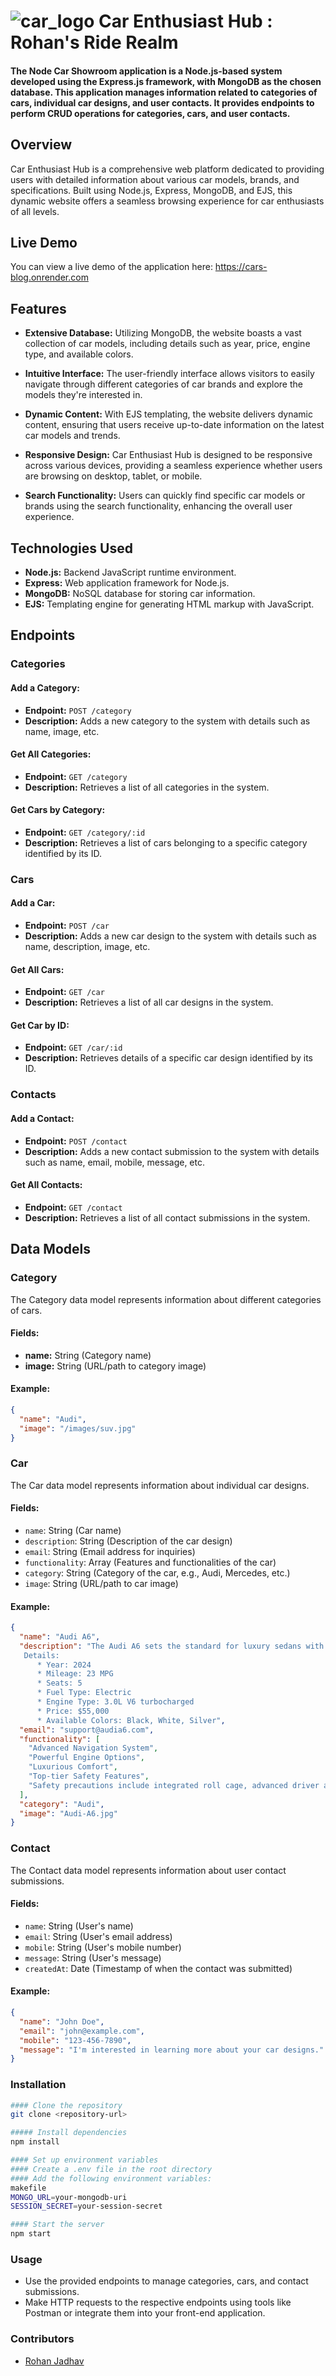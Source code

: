 


# ![car_logo](https://github.com/roh-ann23/Cars_Blog/assets/158121284/03d19041-7792-495e-aa42-75b15b641a1b) Car Enthusiast Hub : Rohan's Ride Realm

#### The Node Car Showroom application is a Node.js-based system developed using the Express.js framework, with MongoDB as the chosen database. This application manages information related to categories of cars, individual car designs, and user contacts. It provides endpoints to perform CRUD operations for categories, cars, and user contacts.

## Overview

Car Enthusiast Hub is a comprehensive web platform dedicated to providing users with detailed information about various car models, brands, and specifications. Built using Node.js, Express, MongoDB, and EJS, this dynamic website offers a seamless browsing experience for car enthusiasts of all levels.

## Live Demo

You can view a live demo of the application here: https://cars-blog.onrender.com


## Features

- **Extensive Database:** Utilizing MongoDB, the website boasts a vast collection of car models, including details such as year, price, engine type, and available colors.

- **Intuitive Interface:** The user-friendly interface allows visitors to easily navigate through different categories of car brands and explore the models they're interested in.

- **Dynamic Content:** With EJS templating, the website delivers dynamic content, ensuring that users receive up-to-date information on the latest car models and trends.

- **Responsive Design:** Car Enthusiast Hub is designed to be responsive across various devices, providing a seamless experience whether users are browsing on desktop, tablet, or mobile.

- **Search Functionality:** Users can quickly find specific car models or brands using the search functionality, enhancing the overall user experience.

## Technologies Used

- **Node.js:** Backend JavaScript runtime environment.
- **Express:** Web application framework for Node.js.
- **MongoDB:** NoSQL database for storing car information.
- **EJS:** Templating engine for generating HTML markup with JavaScript.


## Endpoints

### Categories

#### Add a Category:

- **Endpoint:** `POST /category`
- **Description:** Adds a new category to the system with details such as name, image, etc.

#### Get All Categories:

- **Endpoint:** `GET /category`
- **Description:** Retrieves a list of all categories in the system.

#### Get Cars by Category:

- **Endpoint:** `GET /category/:id`
- **Description:** Retrieves a list of cars belonging to a specific category identified by its ID.



### Cars

#### Add a Car:

- **Endpoint:** `POST /car`
- **Description:** Adds a new car design to the system with details such as name, description, image, etc.

#### Get All Cars:

- **Endpoint:** `GET /car`
- **Description:** Retrieves a list of all car designs in the system.

#### Get Car by ID:

- **Endpoint:** `GET /car/:id`
- **Description:** Retrieves details of a specific car design identified by its ID.


### Contacts

#### Add a Contact:

- **Endpoint:** `POST /contact`
- **Description:** Adds a new contact submission to the system with details such as name, email, mobile, message, etc.

#### Get All Contacts:

- **Endpoint:** `GET /contact`
- **Description:** Retrieves a list of all contact submissions in the system.


## Data Models

### Category

The Category data model represents information about different categories of cars.

#### Fields:

- **name:** String (Category name)
- **image:** String (URL/path to category image)

#### Example:

```json
{
  "name": "Audi",
  "image": "/images/suv.jpg"
}
```


### Car

The Car data model represents information about individual car designs.

#### Fields:

- `name`: String (Car name)
- `description`: String (Description of the car design)
- `email`: String (Email address for inquiries)
- `functionality`: Array (Features and functionalities of the car)
- `category`: String (Category of the car, e.g., Audi, Mercedes, etc.)
- `image`: String (URL/path to car image)

#### Example:

```json
{
  "name": "Audi A6",
  "description": "The Audi A6 sets the standard for luxury sedans with its advanced technology, dynamic performance, and sophisticated design,
   Details:
      * Year: 2024
      * Mileage: 23 MPG 
      * Seats: 5 
      * Fuel Type: Electric 
      * Engine Type: 3.0L V6 turbocharged  
      * Price: $55,000  
      * Available Colors: Black, White, Silver",
  "email": "support@audia6.com",
  "functionality": [
    "Advanced Navigation System",
    "Powerful Engine Options",
    "Luxurious Comfort",
    "Top-tier Safety Features",
    "Safety precautions include integrated roll cage, advanced driver assistance systems (ADAS), and adaptive suspension.\n"
  ],
  "category": "Audi",
  "image": "Audi-A6.jpg"
}
```

### Contact

The Contact data model represents information about user contact submissions.

#### Fields:

- `name`: String (User's name)
- `email`: String (User's email address)
- `mobile`: String (User's mobile number)
- `message`: String (User's message)
- `createdAt`: Date (Timestamp of when the contact was submitted)

#### Example:

```json
{
  "name": "John Doe",
  "email": "john@example.com",
  "mobile": "123-456-7890",
  "message": "I'm interested in learning more about your car designs."
}
```

### Installation

```bash
#### Clone the repository
git clone <repository-url>

##### Install dependencies
npm install

#### Set up environment variables
#### Create a .env file in the root directory
#### Add the following environment variables:
makefile
MONGO_URL=your-mongodb-uri
SESSION_SECRET=your-session-secret

#### Start the server
npm start
```

### Usage

- Use the provided endpoints to manage categories, cars, and contact submissions.
- Make HTTP requests to the respective endpoints using tools like Postman or integrate them into your front-end application.

### Contributors

- [Rohan Jadhav](https://github.com/roh-ann23)

